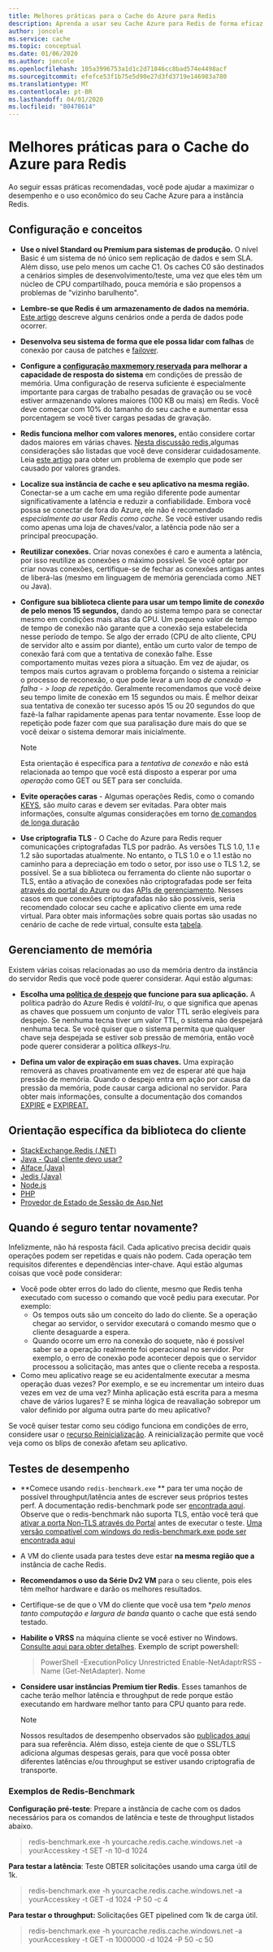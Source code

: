 ```yaml
---
title: Melhores práticas para o Cache do Azure para Redis
description: Aprenda a usar seu Cache Azure para Redis de forma eficaz seguindo essas práticas recomendadas.
author: joncole
ms.service: cache
ms.topic: conceptual
ms.date: 01/06/2020
ms.author: joncole
ms.openlocfilehash: 105a3996753a1d1c2d71846cc8bad574e4498acf
ms.sourcegitcommit: efefce53f1b75e5d90e27d3fd3719e146983a780
ms.translationtype: MT
ms.contentlocale: pt-BR
ms.lasthandoff: 04/01/2020
ms.locfileid: "80478614"
---
```

# <a name="best-practices-for-azure-cache-for-redis"></a>Melhores práticas para o Cache do Azure para Redis 
Ao seguir essas práticas recomendadas, você pode ajudar a maximizar o desempenho e o uso econômico do seu Cache Azure para a instância Redis.

## <a name="configuration-and-concepts"></a>Configuração e conceitos
 * **Use o nível Standard ou Premium para sistemas de produção.**  O nível Basic é um sistema de nó único sem replicação de dados e sem SLA. Além disso, use pelo menos um cache C1.  Os caches C0 são destinados a cenários simples de desenvolvimento/teste, uma vez que eles têm um núcleo de CPU compartilhado, pouca memória e são propensos a problemas de "vizinho barulhento".

 * **Lembre-se que Redis é um armazenamento de dados na memória.**  [Este artigo](cache-troubleshoot-data-loss.md) descreve alguns cenários onde a perda de dados pode ocorrer.

 * **Desenvolva seu sistema de forma que ele possa lidar com falhas** de conexão por causa de patches e [failover](cache-failover.md).

 * **Configure a [configuração maxmemory reservada](cache-configure.md#maxmemory-policy-and-maxmemory-reserved) para melhorar a capacidade de resposta do sistema** em condições de pressão de memória.  Uma configuração de reserva suficiente é especialmente importante para cargas de trabalho pesadas de gravação ou se você estiver armazenando valores maiores (100 KB ou mais) em Redis. Você deve começar com 10% do tamanho do seu cache e aumentar essa porcentagem se você tiver cargas pesadas de gravação.

 * **Redis funciona melhor com valores menores,** então considere cortar dados maiores em várias chaves.  [Nesta discussão redis,](https://stackoverflow.com/questions/55517224/what-is-the-ideal-value-size-range-for-redis-is-100kb-too-large/)algumas considerações são listadas que você deve considerar cuidadosamente.  Leia [este artigo](cache-troubleshoot-client.md#large-request-or-response-size) para obter um problema de exemplo que pode ser causado por valores grandes.

 * **Localize sua instância de cache e seu aplicativo na mesma região.**  Conectar-se a um cache em uma região diferente pode aumentar significativamente a latência e reduzir a confiabilidade.  Embora você possa se conectar de fora do Azure, ele não é recomendado *especialmente ao usar Redis como cache*.  Se você estiver usando redis como apenas uma loja de chaves/valor, a latência pode não ser a principal preocupação. 

 * **Reutilizar conexões.**  Criar novas conexões é caro e aumenta a latência, por isso reutilize as conexões o máximo possível. Se você optar por criar novas conexões, certifique-se de fechar as conexões antigas antes de liberá-las (mesmo em linguagem de memória gerenciada como .NET ou Java).

 * **Configure sua biblioteca cliente para usar um tempo limite de *conexão* de pelo menos 15 segundos,** dando ao sistema tempo para se conectar mesmo em condições mais altas da CPU.  Um pequeno valor de tempo de tempo de conexão não garante que a conexão seja estabelecida nesse período de tempo.  Se algo der errado (CPU de alto cliente, CPU de servidor alto e assim por diante), então um curto valor de tempo de conexão fará com que a tentativa de conexão falhe. Esse comportamento muitas vezes piora a situação.  Em vez de ajudar, os tempos mais curtos agravam o problema forçando o sistema a reiniciar o processo de reconexão, o que pode levar a um loop *de conexão -> falha - > loop de repetição.* Geralmente recomendamos que você deixe seu tempo limite de conexão em 15 segundos ou mais. É melhor deixar sua tentativa de conexão ter sucesso após 15 ou 20 segundos do que fazê-la falhar rapidamente apenas para tentar novamente. Esse loop de repetição pode fazer com que sua paralisação dure mais do que se você deixar o sistema demorar mais inicialmente.  
     > [!NOTE]
     > Esta orientação é específica para a *tentativa de conexão* e não está relacionada ao tempo que você está disposto a esperar por uma *operação* como GET ou SET para ser concluída.
 
 * **Evite operações caras** - Algumas operações Redis, como o comando [KEYS,](https://redis.io/commands/keys) são *muito* caras e devem ser evitadas.  Para obter mais informações, consulte algumas considerações em torno [de comandos de longa duração](cache-troubleshoot-server.md#long-running-commands)

 * **Use criptografia TLS** - O Cache do Azure para Redis requer comunicações criptografadas TLS por padrão.  As versões TLS 1.0, 1.1 e 1.2 são suportadas atualmente.  No entanto, o TLS 1.0 e o 1.1 estão no caminho para a depreciação em todo o setor, por isso use o TLS 1.2, se possível.  Se a sua biblioteca ou ferramenta do cliente não suportar o TLS, então a ativação de conexões não criptografadas pode ser feita [através do portal do Azure](cache-configure.md#access-ports) ou das [APIs de gerenciamento](https://docs.microsoft.com/rest/api/redis/redis/update).  Nesses casos em que conexões criptografadas não são possíveis, seria recomendado colocar seu cache e aplicativo cliente em uma rede virtual.  Para obter mais informações sobre quais portas são usadas no cenário de cache de rede virtual, consulte esta [tabela](cache-how-to-premium-vnet.md#outbound-port-requirements).
 
## <a name="memory-management"></a>Gerenciamento de memória
Existem várias coisas relacionadas ao uso da memória dentro da instância do servidor Redis que você pode querer considerar.  Aqui estão algumas:

 * **Escolha uma [política de despejo](https://redis.io/topics/lru-cache) que funcione para sua aplicação.**  A política padrão do Azure Redis é *volátil-lru,* o que significa que apenas as chaves que possuem um conjunto de valor TTL serão elegíveis para despejo.  Se nenhuma tecna tiver um valor TTL, o sistema não despejará nenhuma teca.  Se você quiser que o sistema permita que qualquer chave seja despejada se estiver sob pressão de memória, então você pode querer considerar a política *allkeys-lru.*

 * **Defina um valor de expiração em suas chaves.**  Uma expiração removerá as chaves proativamente em vez de esperar até que haja pressão de memória.  Quando o despejo entra em ação por causa da pressão da memória, pode causar carga adicional no servidor.  Para obter mais informações, consulte a documentação dos comandos [EXPIRE](https://redis.io/commands/expire) e [EXPIREAT.](https://redis.io/commands/expireat)
 
## <a name="client-library-specific-guidance"></a>Orientação específica da biblioteca do cliente
 * [StackExchange.Redis (.NET)](https://gist.github.com/JonCole/925630df72be1351b21440625ff2671f#file-redis-bestpractices-stackexchange-redis-md)
 * [Java - Qual cliente devo usar?](https://gist.github.com/warrenzhu25/1beb02a09b6afd41dff2c27c53918ce7#file-azure-redis-java-best-practices-md)
 * [Alface (Java)](https://gist.github.com/warrenzhu25/181ccac7fa70411f7eb72aff23aa8a6a#file-azure-redis-lettuce-best-practices-md)
 * [Jedis (Java)](https://gist.github.com/JonCole/925630df72be1351b21440625ff2671f#file-redis-bestpractices-java-jedis-md)
 * [Node.js](https://gist.github.com/JonCole/925630df72be1351b21440625ff2671f#file-redis-bestpractices-node-js-md)
 * [PHP](https://gist.github.com/JonCole/925630df72be1351b21440625ff2671f#file-redis-bestpractices-php-md)
 * [Provedor de Estado de Sessão de Asp.Net](https://gist.github.com/JonCole/925630df72be1351b21440625ff2671f#file-redis-bestpractices-session-state-provider-md)


## <a name="when-is-it-safe-to-retry"></a>Quando é seguro tentar novamente?
Infelizmente, não há resposta fácil.  Cada aplicativo precisa decidir quais operações podem ser repetidas e quais não podem.  Cada operação tem requisitos diferentes e dependências inter-chave.  Aqui estão algumas coisas que você pode considerar:

 * Você pode obter erros do lado do cliente, mesmo que Redis tenha executado com sucesso o comando que você pediu para executar.  Por exemplo: 
     - Os tempos outs são um conceito do lado do cliente.  Se a operação chegar ao servidor, o servidor executará o comando mesmo que o cliente desaguarde a espera.  
     - Quando ocorre um erro na conexão do soquete, não é possível saber se a operação realmente foi operacional no servidor.  Por exemplo, o erro de conexão pode acontecer depois que o servidor processou a solicitação, mas antes que o cliente receba a resposta.
 *  Como meu aplicativo reage se eu acidentalmente executar a mesma operação duas vezes?  Por exemplo, e se eu incrementar um inteiro duas vezes em vez de uma vez?  Minha aplicação está escrita para a mesma chave de vários lugares?  E se minha lógica de reavaliação sobrepor um valor definido por alguma outra parte do meu aplicativo?

Se você quiser testar como seu código funciona em condições de erro, considere usar o [recurso Reinicialização](cache-administration.md#reboot). A reinicialização permite que você veja como os blips de conexão afetam seu aplicativo.

## <a name="performance-testing"></a>Testes de desempenho
 * **Comece usando `redis-benchmark.exe` ** para ter uma noção de possível throughput/latência antes de escrever seus próprios testes perf.  A documentação redis-benchmark pode ser [encontrada aqui](https://redis.io/topics/benchmarks).  Observe que o redis-benchmark não suporta TLS, então você terá que [ativar a porta Non-TLS através do Portal](cache-configure.md#access-ports) antes de executar o teste.  [Uma versão compatível com windows do redis-benchmark.exe pode ser encontrada aqui](https://github.com/MSOpenTech/redis/releases)
 * A VM do cliente usada para testes deve estar **na mesma região que a** instância de cache Redis.
 * **Recomendamos o uso da Série Dv2 VM** para o seu cliente, pois eles têm melhor hardware e darão os melhores resultados.
 * Certifique-se de que o VM do cliente que você usa tem **pelo menos tanto computação e largura de banda* quanto o cache que está sendo testado. 
 * **Habilite o VRSS** na máquina cliente se você estiver no Windows.  [Consulte aqui para obter detalhes](https://technet.microsoft.com/library/dn383582(v=ws.11).aspx).  Exemplo de script powershell:
     >PowerShell -ExecutionPolicy Unrestricted Enable-NetAdaptrRSS -Name (Get-NetAdapter). Nome 
     
 * **Considere usar instâncias Premium tier Redis**.  Esses tamanhos de cache terão melhor latência e throughput de rede porque estão executando em hardware melhor tanto para CPU quanto para rede.
 
     > [!NOTE]
     > Nossos resultados de desempenho observados são [publicados aqui](cache-faq.md#azure-cache-for-redis-performance) para sua referência.   Além disso, esteja ciente de que o SSL/TLS adiciona algumas despesas gerais, para que você possa obter diferentes latências e/ou throughput se estiver usando criptografia de transporte.
 
### <a name="redis-benchmark-examples"></a>Exemplos de Redis-Benchmark
**Configuração pré-teste**: Prepare a instância de cache com os dados necessários para os comandos de latência e teste de throughput listados abaixo.
> redis-benchmark.exe -h yourcache.redis.cache.windows.net -a yourAccesskey -t SET -n 10-d 1024 

**Para testar a latência**: Teste OBTER solicitações usando uma carga útil de 1k.
> redis-benchmark.exe -h yourcache.redis.cache.windows.net -a yourAccesskey -t GET -d 1024 -P 50 -c 4

**Para testar o throughput:** Solicitações GET pipelined com 1k de carga útil.
> redis-benchmark.exe -h yourcache.redis.cache.windows.net -a yourAccesskey -t GET -n 1000000 -d 1024 -P 50 -c 50
